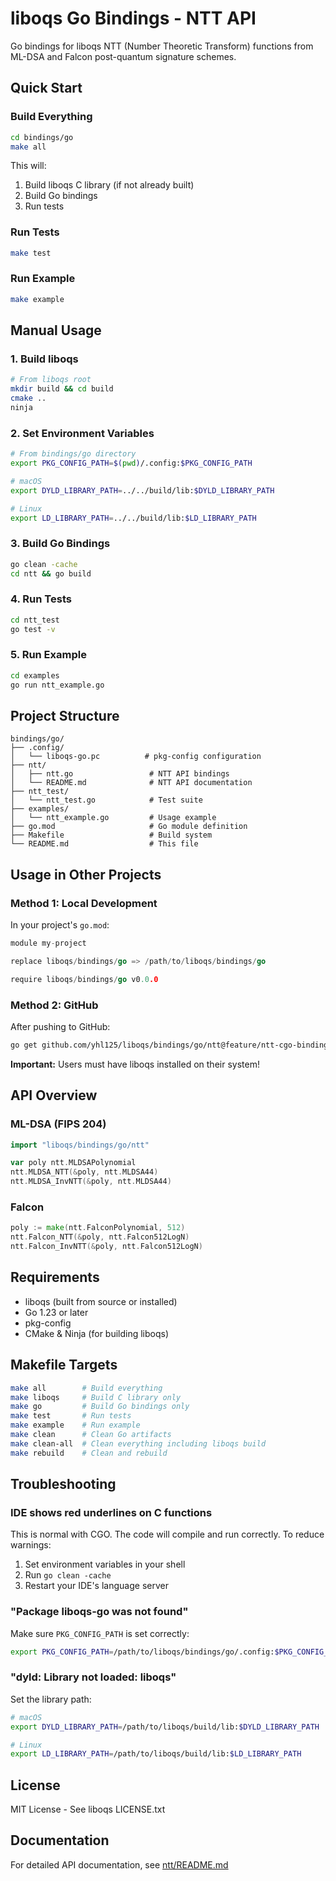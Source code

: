 # liboqs Go Bindings - NTT API

Go bindings for liboqs NTT (Number Theoretic Transform) functions from ML-DSA and Falcon post-quantum signature schemes.

## Quick Start

### Build Everything

```bash
cd bindings/go
make all
```

This will:
1. Build liboqs C library (if not already built)
2. Build Go bindings
3. Run tests

### Run Tests

```bash
make test
```

### Run Example

```bash
make example
```

## Manual Usage

### 1. Build liboqs

```bash
# From liboqs root
mkdir build && cd build
cmake ..
ninja
```

### 2. Set Environment Variables

```bash
# From bindings/go directory
export PKG_CONFIG_PATH=$(pwd)/.config:$PKG_CONFIG_PATH

# macOS
export DYLD_LIBRARY_PATH=../../build/lib:$DYLD_LIBRARY_PATH

# Linux
export LD_LIBRARY_PATH=../../build/lib:$LD_LIBRARY_PATH
```

### 3. Build Go Bindings

```bash
go clean -cache
cd ntt && go build
```

### 4. Run Tests

```bash
cd ntt_test
go test -v
```

### 5. Run Example

```bash
cd examples
go run ntt_example.go
```

## Project Structure

```
bindings/go/
├── .config/
│   └── liboqs-go.pc          # pkg-config configuration
├── ntt/
│   ├── ntt.go                 # NTT API bindings
│   └── README.md              # NTT API documentation
├── ntt_test/
│   └── ntt_test.go            # Test suite
├── examples/
│   └── ntt_example.go         # Usage example
├── go.mod                     # Go module definition
├── Makefile                   # Build system
└── README.md                  # This file
```

## Usage in Other Projects

### Method 1: Local Development

In your project's `go.mod`:

```go
module my-project

replace liboqs/bindings/go => /path/to/liboqs/bindings/go

require liboqs/bindings/go v0.0.0
```

### Method 2: GitHub

After pushing to GitHub:

```bash
go get github.com/yhl125/liboqs/bindings/go/ntt@feature/ntt-cgo-bindings
```

**Important:** Users must have liboqs installed on their system!

## API Overview

### ML-DSA (FIPS 204)

```go
import "liboqs/bindings/go/ntt"

var poly ntt.MLDSAPolynomial
ntt.MLDSA_NTT(&poly, ntt.MLDSA44)
ntt.MLDSA_InvNTT(&poly, ntt.MLDSA44)
```

### Falcon

```go
poly := make(ntt.FalconPolynomial, 512)
ntt.Falcon_NTT(&poly, ntt.Falcon512LogN)
ntt.Falcon_InvNTT(&poly, ntt.Falcon512LogN)
```

## Requirements

- liboqs (built from source or installed)
- Go 1.23 or later
- pkg-config
- CMake & Ninja (for building liboqs)

## Makefile Targets

```bash
make all        # Build everything
make liboqs     # Build C library only
make go         # Build Go bindings only
make test       # Run tests
make example    # Run example
make clean      # Clean Go artifacts
make clean-all  # Clean everything including liboqs build
make rebuild    # Clean and rebuild
```

## Troubleshooting

### IDE shows red underlines on C functions

This is normal with CGO. The code will compile and run correctly. To reduce warnings:

1. Set environment variables in your shell
2. Run `go clean -cache`
3. Restart your IDE's language server

### "Package liboqs-go was not found"

Make sure `PKG_CONFIG_PATH` is set correctly:

```bash
export PKG_CONFIG_PATH=/path/to/liboqs/bindings/go/.config:$PKG_CONFIG_PATH
```

### "dyld: Library not loaded: liboqs"

Set the library path:

```bash
# macOS
export DYLD_LIBRARY_PATH=/path/to/liboqs/build/lib:$DYLD_LIBRARY_PATH

# Linux
export LD_LIBRARY_PATH=/path/to/liboqs/build/lib:$LD_LIBRARY_PATH
```

## License

MIT License - See liboqs LICENSE.txt

## Documentation

For detailed API documentation, see [ntt/README.md](ntt/README.md)
